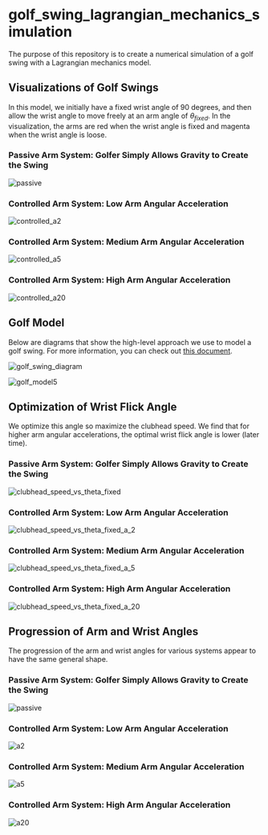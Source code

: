 # golf_swing_lagrangian_mechanics_simulation

The purpose of this repository is to create a numerical simulation of a golf swing with a Lagrangian mechanics model.

## Visualizations of Golf Swings

In this model, we initially have a fixed wrist angle of 90 degrees, and then allow the wrist angle to move freely at an arm angle of $\theta_{fixed}$. In the visualization, the arms are red when the wrist angle is fixed and magenta when the wrist angle is loose. 

### Passive Arm System: Golfer Simply Allows Gravity to Create the Swing

![passive](https://user-images.githubusercontent.com/26510814/162670542-5f607c12-73d3-4930-8198-e1d0e6e337b6.gif)

### Controlled Arm System: Low Arm Angular Acceleration

![controlled_a2](https://user-images.githubusercontent.com/26510814/162670539-3cadaea2-6faf-4569-9ba3-6cd518259d9e.gif)

### Controlled Arm System: Medium Arm Angular Acceleration

![controlled_a5](https://user-images.githubusercontent.com/26510814/162670530-2574daf9-16ba-4956-bd45-108efca53a2b.gif)

### Controlled Arm System: High Arm Angular Acceleration

![controlled_a20](https://user-images.githubusercontent.com/26510814/162670536-add72abf-af55-4ce4-ba36-4094b9357c03.gif)

## Golf Model

Below are diagrams that show the high-level approach we use to model a golf swing. For more information, you can check out [this document](golf_swing_lagrangian_mechanics_simulation.pdf).

![golf_swing_diagram](https://user-images.githubusercontent.com/26510814/162674110-8756bdbc-3931-4587-85b1-25903e89200c.png)

![golf_model5](https://user-images.githubusercontent.com/26510814/162674115-a4781565-9694-4232-a174-44d4fc4a200e.png)

## Optimization of Wrist Flick Angle

We optimize this angle so maximize the clubhead speed. We find that for higher arm angular accelerations, the optimal wrist flick angle is lower (later time).

### Passive Arm System: Golfer Simply Allows Gravity to Create the Swing

![clubhead_speed_vs_theta_fixed](https://user-images.githubusercontent.com/26510814/162670989-691c0725-ef2e-4d28-8fce-68ae22a8d794.png)

### Controlled Arm System: Low Arm Angular Acceleration

![clubhead_speed_vs_theta_fixed_a_2](https://user-images.githubusercontent.com/26510814/162670992-a08d396f-ab27-45d4-ac72-22497c9f3747.png)

### Controlled Arm System: Medium Arm Angular Acceleration

![clubhead_speed_vs_theta_fixed_a_5](https://user-images.githubusercontent.com/26510814/162670983-59be6a58-0e51-46ba-9f7a-cde44a6d78f6.png)

### Controlled Arm System: High Arm Angular Acceleration

![clubhead_speed_vs_theta_fixed_a_20](https://user-images.githubusercontent.com/26510814/162670990-19b96775-e466-46af-a059-a692bfcb216c.png)

## Progression of Arm and Wrist Angles

The progression of the arm and wrist angles for various systems appear to have the same general shape.

### Passive Arm System: Golfer Simply Allows Gravity to Create the Swing

![passive](https://user-images.githubusercontent.com/26510814/162670942-e36980b3-3df0-4d7d-8925-f8a29d092e02.png)

### Controlled Arm System: Low Arm Angular Acceleration

![a2](https://user-images.githubusercontent.com/26510814/162670943-22c4b37a-51f7-4bba-afc4-175409fe452a.png)

### Controlled Arm System: Medium Arm Angular Acceleration

![a5](https://user-images.githubusercontent.com/26510814/162670945-6a4a5825-2fe2-473f-add0-54050cb2f91a.png)

### Controlled Arm System: High Arm Angular Acceleration

![a20](https://user-images.githubusercontent.com/26510814/162670944-4ee389e8-b84d-4f42-a88a-13dbd19b412d.png)


